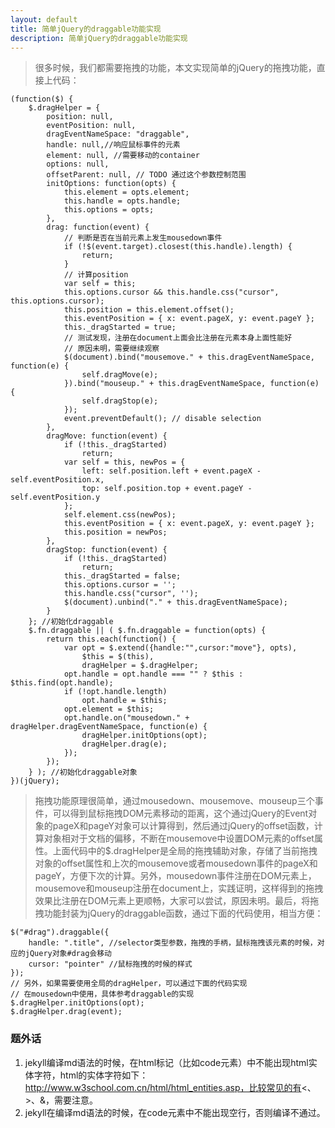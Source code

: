 ```yaml
---
layout: default
title: 简单jQuery的draggable功能实现
description: 简单jQuery的draggable功能实现
---
```

> 很多时候，我们都需要拖拽的功能，本文实现简单的jQuery的拖拽功能，直接上代码：
<pre><code>(function($) {
    $.dragHelper = {
        position: null,
        eventPosition: null,
        dragEventNameSpace: "draggable",
        handle: null,//响应鼠标事件的元素
        element: null, //需要移动的container
        options: null,
        offsetParent: null, // TODO 通过这个参数控制范围
        initOptions: function(opts) {
            this.element = opts.element;
            this.handle = opts.handle;
            this.options = opts;
        },
        drag: function(event) {
            // 判断是否在当前元素上发生mousedown事件
            if (!$(event.target).closest(this.handle).length) {
                return;
            }
            // 计算position
            var self = this;
            this.options.cursor &amp;&amp; this.handle.css("cursor", this.options.cursor);
            this.position = this.element.offset();
            this.eventPosition = { x: event.pageX, y: event.pageY };
            this._dragStarted = true;
            // 测试发现，注册在document上面会比注册在元素本身上面性能好
            // 原因未明，需要继续观察
            $(document).bind("mousemove." + this.dragEventNameSpace, function(e) {
                self.dragMove(e);
            }).bind("mouseup." + this.dragEventNameSpace, function(e) {
                self.dragStop(e);
            });
            event.preventDefault(); // disable selection
        },
        dragMove: function(event) {
            if (!this._dragStarted)
                return;
            var self = this, newPos = {
                left: self.position.left + event.pageX - self.eventPosition.x,
                top: self.position.top + event.pageY - self.eventPosition.y
            };
            self.element.css(newPos);
            this.eventPosition = { x: event.pageX, y: event.pageY };
            this.position = newPos;
        },
        dragStop: function(event) {
            if (!this._dragStarted)
                return;
            this._dragStarted = false;
            this.options.cursor = '';
            this.handle.css("cursor", '');
            $(document).unbind("." + this.dragEventNameSpace);
        }
    }; //初始化draggable
    $.fn.draggable || ( $.fn.draggable = function(opts) {
        return this.each(function() {
            var opt = $.extend({handle:"",cursor:"move"}, opts), 
                $this = $(this),
                dragHelper = $.dragHelper;
            opt.handle = opt.handle === "" ? $this : $this.find(opt.handle);
            if (!opt.handle.length)
                opt.handle = $this;
            opt.element = $this;
            opt.handle.on("mousedown." + dragHelper.dragEventNameSpace, function(e) {
                dragHelper.initOptions(opt);
                dragHelper.drag(e);
            });  
        });
    } ); //初始化draggable对象
})(jQuery);</code></pre>
> 拖拽功能原理很简单，通过mousedown、mousemove、mouseup三个事件，可以得到鼠标拖拽DOM元素移动的距离，这个通过jQuery的Event对象的pageX和pageY对象可以计算得到，然后通过jQuery的offset函数，计算对象相对于文档的偏移，不断在mousemove中设置DOM元素的offset属性。上面代码中的$.dragHelper是全局的拖拽辅助对象，存储了当前拖拽对象的offset属性和上次的mousemove或者mousedown事件的pageX和pageY，方便下次的计算。另外，mousedown事件注册在DOM元素上，mousemove和mouseup注册在document上，实践证明，这样得到的拖拽效果比注册在DOM元素上更顺畅，大家可以尝试，原因未明。最后，将拖拽功能封装为jQuery的draggable函数，通过下面的代码使用，相当方便：
<pre><code>$("#drag").draggable({
	handle: ".title", //selector类型参数，拖拽的手柄，鼠标拖拽该元素的时候，对应的jQuery对象#drag会移动
	cursor: "pointer" //鼠标拖拽的时候的样式
});
// 另外，如果需要使用全局的dragHelper，可以通过下面的代码实现
// 在mousedown中使用，具体参考draggable的实现
$.dragHelper.initOptions(opt);
$.dragHelper.drag(event);
</code></pre>

### 题外话
1. jekyll编译md语法的时候，在html标记（比如code元素）中不能出现html实体字符，html的实体字符如下：
http://www.w3school.com.cn/html/html_entities.asp，比较常见的有<、>、&，需要注意。
2. jekyll在编译md语法的时候，在code元素中不能出现空行，否则编译不通过。

